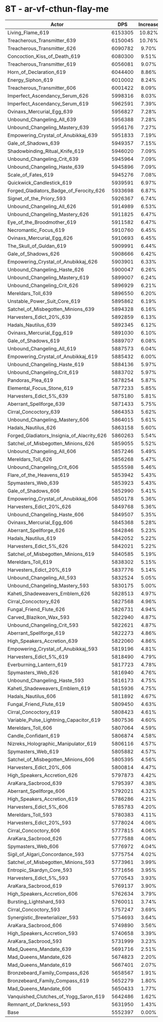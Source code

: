 # 8T - ar-vf-cthun-flay-me
| Actor | DPS | Increase |
|---|:---:|:---:|
|Living_Flame_619|6153305|10.82%|
|Treacherous_Transmitter_639|6150045|10.76%|
|Treacherous_Transmitter_626|6090782|9.70%|
|Concoction_Kiss_of_Death_619|6080300|9.51%|
|Treacherous_Transmitter_619|6056081|9.07%|
|Horn_of_Declaration_619|6044400|8.86%|
|Energy_Siphon_619|6010002|8.24%|
|Treacherous_Transmitter_606|6001422|8.09%|
|Imperfect_Ascendancy_Serum_626|5998316|8.03%|
|Imperfect_Ascendancy_Serum_619|5962591|7.39%|
|Ovinaxs_Mercurial_Egg_639|5956827|7.28%|
|Unbound_Changeling_All_639|5956388|7.28%|
|Unbound_Changeling_Mastery_639|5956176|7.27%|
|Empowering_Crystal_of_Anubikkaj_639|5951833|7.19%|
|Gale_of_Shadows_639|5949357|7.15%|
|Shadowbinding_Ritual_Knife_619|5946020|7.09%|
|Unbound_Changeling_Crit_639|5945964|7.09%|
|Unbound_Changeling_Haste_639|5945896|7.09%|
|Scale_of_Fates_619|5945276|7.08%|
|Quickwick_Candlestick_619|5939591|6.97%|
|Forged_Gladiators_Badge_of_Ferocity_626|5933698|6.87%|
|Signet_of_the_Priory_593|5926367|6.74%|
|Unbound_Changeling_All_626|5914989|6.53%|
|Unbound_Changeling_Mastery_626|5911825|6.47%|
|Eye_of_the_Broodmother_619|5911582|6.47%|
|Necromantic_Focus_619|5910760|6.45%|
|Ovinaxs_Mercurial_Egg_626|5910693|6.45%|
|The_Skull_of_Guldan_619|5909991|6.44%|
|Gale_of_Shadows_626|5908666|6.42%|
|Empowering_Crystal_of_Anubikkaj_626|5903901|6.33%|
|Unbound_Changeling_Haste_626|5900047|6.26%|
|Unbound_Changeling_Mastery_619|5899007|6.24%|
|Unbound_Changeling_Crit_626|5896929|6.21%|
|Mereldars_Toll_639|5896550|6.20%|
|Unstable_Power_Suit_Core_619|5895862|6.19%|
|Satchel_of_Misbegotten_Minions_639|5894328|6.16%|
|Harvesters_Edict_20%_639|5892859|6.13%|
|Hadals_Nautilus_639|5892345|6.12%|
|Ovinaxs_Mercurial_Egg_619|5891030|6.10%|
|Gale_of_Shadows_619|5889707|6.08%|
|Unbound_Changeling_All_619|5887573|6.04%|
|Empowering_Crystal_of_Anubikkaj_619|5885432|6.00%|
|Unbound_Changeling_Haste_619|5884136|5.97%|
|Unbound_Changeling_Crit_619|5883702|5.97%|
|Pandoras_Plea_619|5878254|5.87%|
|Elemental_Focus_Stone_619|5877233|5.85%|
|Harvesters_Edict_5%_639|5875180|5.81%|
|Aberrant_Spellforge_639|5871433|5.75%|
|Cirral_Concoctory_639|5864353|5.62%|
|Unbound_Changeling_Mastery_606|5864015|5.61%|
|Hadals_Nautilus_626|5863158|5.60%|
|Forged_Gladiators_Insignia_of_Alacrity_626|5860263|5.54%|
|Satchel_of_Misbegotten_Minions_626|5859055|5.52%|
|Unbound_Changeling_All_606|5857246|5.49%|
|Mereldars_Toll_626|5856268|5.47%|
|Unbound_Changeling_Crit_606|5855598|5.46%|
|Flare_of_the_Heavens_619|5853942|5.43%|
|Spymasters_Web_639|5853923|5.43%|
|Gale_of_Shadows_606|5852990|5.41%|
|Empowering_Crystal_of_Anubikkaj_606|5850178|5.36%|
|Harvesters_Edict_20%_626|5849768|5.36%|
|Unbound_Changeling_Haste_606|5849507|5.35%|
|Ovinaxs_Mercurial_Egg_606|5845368|5.28%|
|Aberrant_Spellforge_626|5842846|5.23%|
|Hadals_Nautilus_619|5842052|5.22%|
|Harvesters_Edict_5%_626|5842021|5.22%|
|Satchel_of_Misbegotten_Minions_619|5840585|5.19%|
|Mereldars_Toll_619|5838302|5.15%|
|Harvesters_Edict_20%_619|5837776|5.14%|
|Unbound_Changeling_All_593|5832524|5.05%|
|Unbound_Changeling_Mastery_593|5830175|5.00%|
|Kaheti_Shadeweavers_Emblem_626|5828513|4.97%|
|Cirral_Concoctory_626|5827568|4.96%|
|Fungal_Friend_Flute_626|5826731|4.94%|
|Carved_Blazikon_Wax_593|5822940|4.87%|
|Unbound_Changeling_Crit_593|5822621|4.87%|
|Aberrant_Spellforge_619|5822273|4.86%|
|High_Speakers_Accretion_639|5822060|4.86%|
|Empowering_Crystal_of_Anubikkaj_593|5819196|4.81%|
|Harvesters_Edict_5%_619|5818490|4.79%|
|Everburning_Lantern_619|5817723|4.78%|
|Spymasters_Web_626|5816940|4.76%|
|Unbound_Changeling_Haste_593|5816173|4.75%|
|Kaheti_Shadeweavers_Emblem_619|5815936|4.75%|
|Hadals_Nautilus_606|5811892|4.67%|
|Fungal_Friend_Flute_619|5809450|4.63%|
|Cirral_Concoctory_619|5808423|4.61%|
|Variable_Pulse_Lightning_Capacitor_619|5807536|4.60%|
|Mereldars_Toll_606|5807064|4.59%|
|Candle_Confidant_619|5806874|4.58%|
|Nizreks_Holographic_Manipulator_619|5806116|4.57%|
|Spymasters_Web_619|5805882|4.57%|
|Satchel_of_Misbegotten_Minions_606|5805395|4.56%|
|Harvesters_Edict_20%_606|5800814|4.47%|
|High_Speakers_Accretion_626|5797873|4.42%|
|AraKara_Sacbrood_639|5795397|4.38%|
|Aberrant_Spellforge_606|5792021|4.32%|
|High_Speakers_Accretion_619|5786286|4.21%|
|Harvesters_Edict_5%_606|5785783|4.20%|
|Mereldars_Toll_593|5780383|4.11%|
|Harvesters_Edict_20%_593|5778024|4.06%|
|Cirral_Concoctory_606|5777815|4.06%|
|AraKara_Sacbrood_626|5777588|4.06%|
|Spymasters_Web_606|5776972|4.04%|
|Sigil_of_Algari_Concordance_593|5775754|4.02%|
|Satchel_of_Misbegotten_Minions_593|5773961|3.99%|
|Entropic_Skardyn_Core_593|5771656|3.95%|
|Harvesters_Edict_5%_593|5770543|3.93%|
|AraKara_Sacbrood_619|5769137|3.90%|
|High_Speakers_Accretion_606|5762634|3.79%|
|Bursting_Lightshard_593|5760011|3.74%|
|Cirral_Concoctory_593|5757247|3.69%|
|Synergistic_Brewterializer_593|5754693|3.64%|
|AraKara_Sacbrood_606|5749890|3.56%|
|High_Speakers_Accretion_593|5740658|3.39%|
|AraKara_Sacbrood_593|5731999|3.23%|
|Mad_Queens_Mandate_639|5691716|2.51%|
|Mad_Queens_Mandate_626|5674823|2.20%|
|Mad_Queens_Mandate_619|5667401|2.07%|
|Bronzebeard_Family_Compass_626|5658567|1.91%|
|Bronzebeard_Family_Compass_619|5652279|1.80%|
|Mad_Queens_Mandate_606|5650433|1.77%|
|Vanquished_Clutches_of_Yogg_Saron_619|5642486|1.62%|
|Remnant_of_Darkness_593|5631950|1.43%|
|Base|5552397|0.00%|
